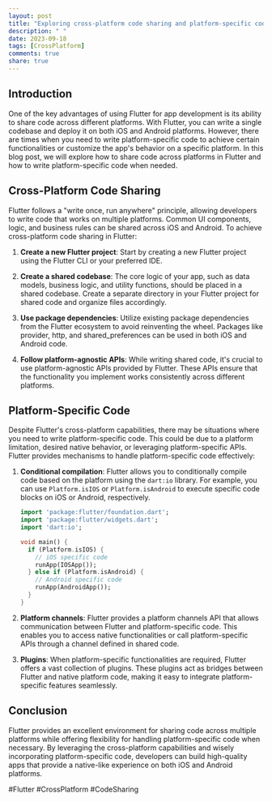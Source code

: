 ```yaml
---
layout: post
title: "Exploring cross-platform code sharing and platform-specific code in Flutter."
description: " "
date: 2023-09-18
tags: [CrossPlatform]
comments: true
share: true
---
```


## Introduction
One of the key advantages of using Flutter for app development is its ability to share code across different platforms. With Flutter, you can write a single codebase and deploy it on both iOS and Android platforms. However, there are times when you need to write platform-specific code to achieve certain functionalities or customize the app's behavior on a specific platform. In this blog post, we will explore how to share code across platforms in Flutter and how to write platform-specific code when needed.

## Cross-Platform Code Sharing
Flutter follows a "write once, run anywhere" principle, allowing developers to write code that works on multiple platforms. Common UI components, logic, and business rules can be shared across iOS and Android. To achieve cross-platform code sharing in Flutter:

1. **Create a new Flutter project**: Start by creating a new Flutter project using the Flutter CLI or your preferred IDE.

2. **Create a shared codebase**: The core logic of your app, such as data models, business logic, and utility functions, should be placed in a shared codebase. Create a separate directory in your Flutter project for shared code and organize files accordingly.

3. **Use package dependencies**: Utilize existing package dependencies from the Flutter ecosystem to avoid reinventing the wheel. Packages like provider, http, and shared_preferences can be used in both iOS and Android code.

4. **Follow platform-agnostic APIs**: While writing shared code, it's crucial to use platform-agnostic APIs provided by Flutter. These APIs ensure that the functionality you implement works consistently across different platforms.

## Platform-Specific Code
Despite Flutter's cross-platform capabilities, there may be situations where you need to write platform-specific code. This could be due to a platform limitation, desired native behavior, or leveraging platform-specific APIs. Flutter provides mechanisms to handle platform-specific code effectively:

1. **Conditional compilation**: Flutter allows you to conditionally compile code based on the platform using the `dart:io` library. For example, you can use `Platform.isIOS` or `Platform.isAndroid` to execute specific code blocks on iOS or Android, respectively.

   ```dart
   import 'package:flutter/foundation.dart';
   import 'package:flutter/widgets.dart';
   import 'dart:io';

   void main() {
     if (Platform.isIOS) {
       // iOS specific code
       runApp(IOSApp());
     } else if (Platform.isAndroid) {
       // Android specific code
       runApp(AndroidApp());
     }
   }
   ```

2. **Platform channels**: Flutter provides a platform channels API that allows communication between Flutter and platform-specific code. This enables you to access native functionalities or call platform-specific APIs through a channel defined in shared code.

3. **Plugins**: When platform-specific functionalities are required, Flutter offers a vast collection of plugins. These plugins act as bridges between Flutter and native platform code, making it easy to integrate platform-specific features seamlessly.

## Conclusion
Flutter provides an excellent environment for sharing code across multiple platforms while offering flexibility for handling platform-specific code when necessary. By leveraging the cross-platform capabilities and wisely incorporating platform-specific code, developers can build high-quality apps that provide a native-like experience on both iOS and Android platforms.

#Flutter #CrossPlatform #CodeSharing